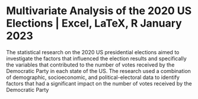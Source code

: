 # Multivariate Analysis of the 2020 US Elections | Excel, LaTeX, R January 2023
The statistical research on the 2020 US presidential elections aimed to investigate the factors that influenced the election
results and specifically the variables that contributed to the number of votes received by the Democratic Party in each state of
the US. The research used a combination of demographic, socioeconomic, and political-electoral data to identify factors that
had a significant impact on the number of votes received by the Democratic Party
